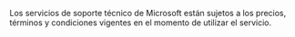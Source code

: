 <Token xmlns:xlink="http://www.w3.org/1999/xlink">Los servicios de soporte técnico de Microsoft están sujetos a los precios, términos y condiciones vigentes en el momento de utilizar el servicio.</Token>